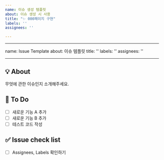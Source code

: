 ```yaml
---
name: 이슈 생성 템플릿
about: 이슈 생성 시 사용
title: "✨ 000페이지 구현"
labels: ''
assignees: ''

---
```


---
name: Issue Template
about: 이슈 템플릿
title: ''
labels: ''
assignees: ''

---

## 💡 About
무엇에 관한 이슈인지 소개해주세요.

## 📝 To Do
- [ ] 새로운 기능 A 추가
- [ ] 새로운 기능 B 추가
- [ ] 테스트 코드 작성

## ✅ Issue check list
- [ ] Assignees, Labels 확인하기
